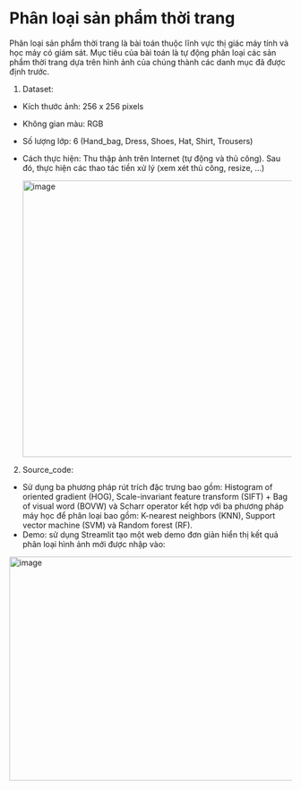# Phân loại sản phẩm thời trang

Phân loại sản phẩm thời trang là bài toán thuộc lĩnh vực thị giác máy tính và học máy có giám sát. Mục tiêu của bài toán là tự động phân loại các sản phẩm thời trang dựa trên hình ảnh của chúng thành các danh mục đã được định trước.

1. Dataset:
- Kích thước ảnh: 256 x 256 pixels
- Không gian màu: RGB
- Số lượng lớp: 6 (Hand_bag, Dress, Shoes, Hat, Shirt, Trousers)
- Cách thực hiện: Thu thập ảnh trên Internet (tự động và thủ công). Sau đó, thực hiện các thao tác tiền xử lý (xem xét thủ công, resize, ...)

  <img width="709" height="494" alt="image" src="https://github.com/user-attachments/assets/1ab22ab0-8691-4c35-bfd7-0f0207446b17" />

2. Source_code:
- Sử dụng ba phương pháp rút trích đặc trưng bao gồm: Histogram of oriented gradient (HOG), Scale-invariant feature transform (SIFT) + Bag of visual word (BOVW) và Scharr operator kết hợp với ba phương pháp máy học để phân loại bao gồm: K-nearest neighbors (KNN), Support vector machine (SVM) và Random forest (RF).
- Demo: sử dụng Streamlit tạo một web demo đơn giản hiển thị kết quả phân loại hình ảnh mới được nhập vào:
 <img width="904" height="400" alt="image" src="https://github.com/user-attachments/assets/82b134f4-03bd-4bc9-a594-3c92f2793226" />

